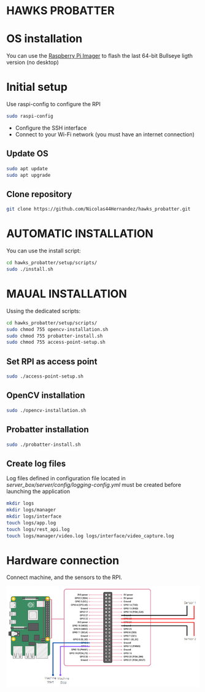 # HAWKS PROBATTER

# OS installation
You can use the [Raspberry Pi Imager](https://www.raspberrypi.com/software/) to flash the last 64-bit Bullseye ligth version (no desktop)


# Initial setup

Use raspi-config to configure the RPI
```bash
sudo raspi-config
```
- Configure the SSH interface
- Connect to your Wi-Fi network (you must have an internet connection)

## Update OS

```bash
sudo apt update
sudo apt upgrade
```
## Clone repository

```bash
git clone https://github.com/Nicolas44Hernandez/hawks_probatter.git
```

# AUTOMATIC INSTALLATION

You can use the install script:
```bash
cd hawks_probatter/setup/scripts/
sudo ./install.sh
```

# MAUAL INSTALLATION

Ussing the dedicated scripts:
```bash
cd hawks_probatter/setup/scripts/
sudo chmod 755 opencv-installation.sh 
sudo chmod 755 probatter-install.sh 
sudo chmod 755 access-point-setup.sh 
```
## Set RPI as access point 
```bash
sudo ./access-point-setup.sh
```

## OpenCV installation
```bash
sudo ./opencv-installation.sh
```

## Probatter installation
```bash
sudo ./probatter-install.sh 
```
## Create log files

Log files defined in configuration file located in *server_box/server/config/logging-config.yml* must be created before launching the application

```bash
mkdir logs
mkdir logs/manager
mkdir logs/interface
touch logs/app.log 
touch logs/rest_api.log 
touch logs/manager/video.log logs/interface/video_capture.log
```

# Hardware connection
Connect machine, and the sensors to the RPI.

![RPI connection](app_data/rpi-connection.png)